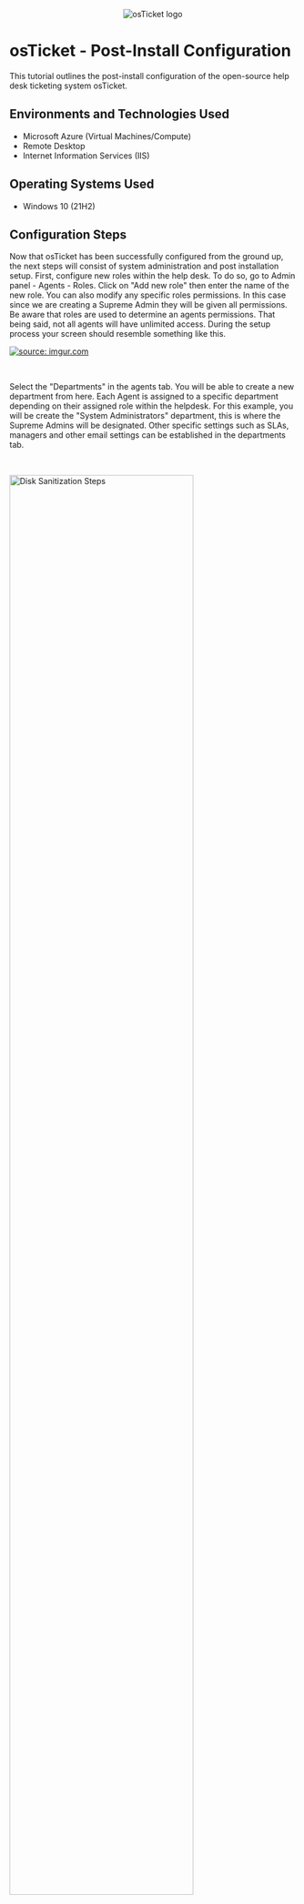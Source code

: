 
<p align="center">
<img src="https://i.imgur.com/Clzj7Xs.png" alt="osTicket logo"/>
</p>

<h1>osTicket - Post-Install Configuration</h1>
This tutorial outlines the post-install configuration of the open-source help desk ticketing system osTicket.<br />


<h2>Environments and Technologies Used</h2>

- Microsoft Azure (Virtual Machines/Compute)
- Remote Desktop
- Internet Information Services (IIS)

<h2>Operating Systems Used </h2>

- Windows 10</b> (21H2)


<h2>Configuration Steps</h2>

<p>
Now that osTicket has been successfully configured from the ground up, the next steps will consist of system administration and post installation setup.
First, configure new roles within the help desk. To do so, go to Admin panel -  Agents - Roles. Click on "Add new role" then enter the name of the new role. You can also modify any specific roles permissions. In this case since we are creating a Supreme Admin they will be given all permissions. Be aware that roles are used to determine an agents permissions. That being said, not all agents will have unlimited access. During the setup process your screen should resemble something like this. 
</p>
<a href="![image](https://github.com/Bryanmontas718/post-install-config/assets/157803821/4bb7a10c-54ac-4136-af87-4923e6e34d09)

</p>
<p>
<a href="https://imgur.com/iAFWxKZ"><img src="https://i.imgur.com/iAFWxKZ.jpg" title="source: imgur.com" /></a>
</p>
<br />
<p>
</p>
<p>
Select the "Departments" in the agents tab. You will be able to create a new department from here. Each Agent is assigned to a specific department depending on their assigned role within the helpdesk. For this example, you will be create the "System Administrators" department, this is where the Supreme Admins will be designated. Other specific settings such as SLAs, managers and other email settings can be established in the departments tab. 
</p>
<br />
<p>
<img src="https://i.imgur.com/dGK0RVM.png" height="80%" width="80%" alt="Disk Sanitization Steps"/>
</p>
<p>
Each time a new department is configfured, a new team is required to be established. Teams allow you to pull agents from various departments. For example, you may have an A team that has specialists from a number of specific departments. For example you can create a help topic that correlates with a product you produce, and assign it to a team of agents that specialize in that particular product. To create a team, go to Agents - Teams. A Level I support team has been created by default. In this example, a Level II Support Team will be created. 
</p>
<br />
<p>
<a href="https://imgur.com/rZ92VL7"><img src="https://i.imgur.com/rZ92VL7.jpg" title="source: imgur.com" /></a>
</p>
<p>
After the creation of a new team, you will configure settings that will enable anyone to create tickets. Admin Panel-Settings-User Settings.

</p>
<br />
<a href="https://imgur.com/Bf6mmTB"><img src="https://i.imgur.com/Bf6mmTB.jpg" title="source: imgur.com" /></a>
</p>
<p>
After the configuration of ticket settings, next you will be required to create Agents. Agents are the employees of the helpdesk that actually work on solving tickets. Agents are assigned primary departments and given a primary role for tickets sent to their department. Agents can be given access to other departments other than their own, they can also have different roles depending on which department they are in. Permissions, Access, & Teams are be assigned in the Agents tab. 
</p>
<br />
<a href="https://imgur.com/Qls8w8E"><img src="https://i.imgur.com/Qls8w8E.jpg" title="source: imgur.com" /></a>
</p>
<p>
After creating the required agents, you will then create users. Users are customers that create tickets when they are have issues of varying degrees. A user is identified with their E-mail address. To create a user follow this path Agent Panel->Users->User Directory->Add new. 
</p>
<br />
<a href="https://imgur.com/svEtDhF"><img src="https://i.imgur.com/svEtDhF.jpg" title="source: imgur.com" /></a>
</p>
<p>
SLAs provide a length of time in which the help desk is expected to take in order to solve a specific ticket. SLAs are created by going to Admin Panel-Manage SLA Plans. Each SLA has a schedule and within that schedule there is a grace period. In this example SEV-A has a 24/7 and a one hour grace period. 
</p>
<br />
<a href="https://imgur.com/8wwfjvm"><img src="https://i.imgur.com/8wwfjvm.jpg" title="source: imgur.com" /></a>
</p>
<p>
<a href="https://imgur.com/ujc1fLa"><img src="https://i.imgur.com/ujc1fLa.jpg" title="source: imgur.com" /></a>
</p>
<p>
Help topics help users categorize their tickets. In the example below we have made a help topic for "Business Critical Outage". This particualr topic could be in reference to customers inability to access mobile banking or any number of other user related issues.
</p>
<br />
<a href="https://imgur.com/OKfBexf"><img src="https://i.imgur.com/OKfBexf.jpg" title="source: imgur.com" /></a>
</p>
<p>
<p>
<a href="https://imgur.com/5odAgWo"><img src="https://i.imgur.com/5odAgWo.jpg" title="source: imgur.com" /></a>
</p>
